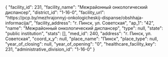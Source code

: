 {
    "facility_id": 231,
    "facility_name": "Межрайонный онкологический диспансер",
    "district_id": "1-16-0",
    "facility_url": "https:\/\/pcp.by\/mezhrajonnyj-onkologicheskij-dispanse\/obshhaja-informacija\/",
    "facility_address": "г. Пинск, ул. Советская",
    "ap_1": "42",
    "name": "Межрайонный онкологический диспансер",
    "type": null,
    "state": "public institution",
    "stats": [],
    "med_id": 240,
    "address": "г. Пинск, ул. Советская",
    "coord_x_y": null,
    "place_name": "Пинск",
    "place_type": null,
    "year_of_closing": null,
    "year_of_opening": "0",
    "healthcare_facility_key": 231,
    "administrative_division_id": "1-16-0"
}